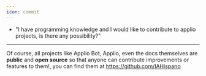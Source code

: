 ```yaml
---
icon: commit
---
```

- "I have programming knowledge and I would like to contribute to applio projects, is there any possibility?"
---

Of course, all projects like Applio Bot, Applio, even the docs themselves are **public** and **open source** so that anyone can contribute improvements or features to them!, you can find them at https://github.com/IAHispano